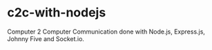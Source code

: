 # c2c-with-nodejs
Computer 2 Computer Communication done with Node.js, Express.js, Johnny Five and Socket.io.
